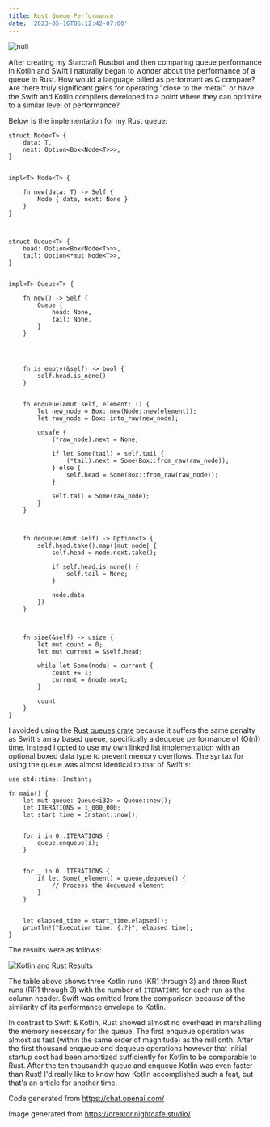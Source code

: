 ```yaml
---
title: Rust Queue Performance
date: '2023-05-16T06:12:42-07:00'
---
```

![null](/img/blog/rustqueue.jpg)

After creating my Starcraft Rustbot and then comparing queue performance in Kotlin and Swift I naturally began to wonder about the performance of a queue in Rust. How would a language billed as performant as C compare? Are there truly significant gains for operating "close to the metal", or have the Swift and Kotlin compilers developed to a point where they can optimize to a similar level of performance?

Below is the implementation for my Rust queue:  

```
struct Node<T> {
    data: T,
    next: Option<Box<Node<T>>>,
}


impl<T> Node<T> {

    fn new(data: T) -> Self {
        Node { data, next: None }
    }
}



struct Queue<T> {
    head: Option<Box<Node<T>>>,
    tail: Option<*mut Node<T>>,
}


impl<T> Queue<T> {

    fn new() -> Self {
        Queue {
            head: None,
            tail: None,
        }
    }




    fn is_empty(&self) -> bool {
        self.head.is_none()
    }


    fn enqueue(&mut self, element: T) {
        let new_node = Box::new(Node::new(element));
        let raw_node = Box::into_raw(new_node);

        unsafe {
            (*raw_node).next = None;

            if let Some(tail) = self.tail {
                (*tail).next = Some(Box::from_raw(raw_node));
            } else {
                self.head = Some(Box::from_raw(raw_node));
            }

            self.tail = Some(raw_node);
        }
    }



    fn dequeue(&mut self) -> Option<T> {
        self.head.take().map(|mut node| {
            self.head = node.next.take();

            if self.head.is_none() {
                self.tail = None;
            }

            node.data
        })
    }



    fn size(&self) -> usize {
        let mut count = 0;
        let mut current = &self.head;

        while let Some(node) = current {
            count += 1;
            current = &node.next;
        }

        count
    }
}
```

I avoided using the [Rust queues crate](https://docs.rs/queues/latest/queues/) because it suffers the same penalty as Swift's array based queue, specifically a dequeue performance of (O(n)) time.  Instead I opted to use my own linked list implementation with an optional boxed data type to prevent memory overflows.  The syntax for using the queue was almost identical to that of Swift's:

```
use std::time::Instant;

fn main() {
    let mut queue: Queue<i32> = Queue::new();
    let ITERATIONS = 1_000_000;
    let start_time = Instant::now();


    for i in 0..ITERATIONS {
        queue.enqueue(i);
    }


    for _ in 0..ITERATIONS {
        if let Some(_element) = queue.dequeue() {
            // Process the dequeued element
        }
    }


    let elapsed_time = start_time.elapsed();
    println!("Execution time: {:?}", elapsed_time);
}
```

The results were as follows:

![Kotlin and Rust Results](/img/blog/rustresults.png)

The table above shows three Kotlin runs (KR1 through 3) and three Rust runs (RR1 through 3) with the number of `ITERATIONS` for each run as the column header.  Swift was omitted from the comparison because of the similarity of its performance envelope to Kotlin.  

In contrast to Swift & Kotlin, Rust showed almost no overhead in marshalling the memory necessary for the queue. The first enqueue operation was almost as fast (within the same order of magnitude) as the millionth.  After the first thousand enqueue and dequeue operations however that initial startup cost had been amortized sufficiently for Kotlin to be comparable to Rust.  After the ten thousandth queue and enqueue Kotlin was even faster than Rust!  I'd really like to know how Kotlin accomplished such a feat, but that's an article for another time.  

Code generated from https://chat.openai.com/


Image generated from https://creator.nightcafe.studio/

